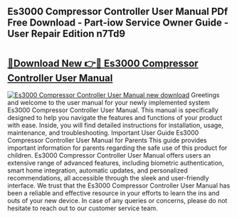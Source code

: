 ## Es3000 Compressor Controller User Manual PDf Free Download - Part-iow Service Owner Guide - User Repair Edition n7Td9

# <h2><a href="http://bc78957.oget.top/?id=Es3000+Compressor+Controller+User+Manual">🔗Download New 👉🔴 Es3000 Compressor Controller User Manual</a></h2>

[![Es3000 Compressor Controller User Manual new download](https://i.imgur.com/5g1atiW.png)](http://bc78957.oget.top/?id=Es3000+Compressor+Controller+User+Manual)
Greetings and welcome to the user manual for your newly implemented system Es3000 Compressor Controller User Manual. This manual is specifically designed to help you navigate the features and functions of your product with ease. Inside, you will find detailed instructions for installation, usage, maintenance, and troubleshooting. Important User Guide Es3000 Compressor Controller User Manual for Parents This guide provides important information for parents regarding the safe use of this product for children. Es3000 Compressor Controller User Manual offers users an extensive range of advanced features, including biometric authentication, smart home integration, automatic updates, and personalized recommendations, all accessible through the sleek and user-friendly interface. We trust that the Es3000 Compressor Controller User Manual has been a reliable and effective resource in your efforts to learn the ins and outs of your new device. In case of any queries or concerns, please do not hesitate to reach out to our customer service team.
